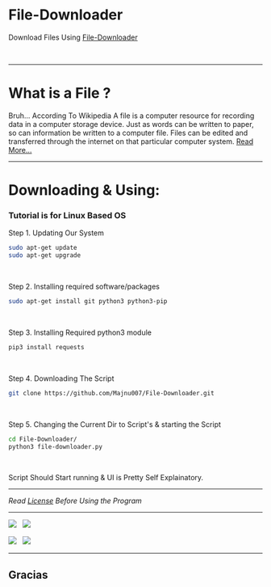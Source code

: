 # File-Downloader
Download Files Using [File-Downloader](file-downloader.py)

[<img src="https://img.shields.io/badge/Written%20in-Python%203-yellow?style=for-the-badge" alt="">](https://www.python.org) [<img src="https://img.shields.io/badge/By-Majnu007-blue?style=for-the-badge" alt="">](https://github.com/Majnu007)

---
# What is a File ?
Bruh... According To Wikipedia A file is a computer resource for recording data in a computer storage device. Just as words can be written to paper, so can information be written to a computer file. Files can be edited and transferred through the internet on that particular computer system.  [Read More...](https://en.wikipedia.org/wiki/Computer_file)

---

# Downloading & Using:
### Tutorial is for Linux Based OS

Step 1. Updating Our System
```bash
sudo apt-get update
sudo apt-get upgrade
```
<br />

Step 2. Installing required software/packages
```bash
sudo apt-get install git python3 python3-pip
```
<br />

Step 3. Installing Required python3 module
```bash
pip3 install requests
```
<br />

Step 4. Downloading The Script
```bash
git clone https://github.com/Majnu007/File-Downloader.git
```
<br />

Step 5. Changing the Current Dir to Script's & starting the Script
```bash
cd File-Downloader/
python3 file-downloader.py
```
<br />

Script Should Start running & UI is Pretty Self Explainatory.

---

*Read [License](LICENSE) Before Using the Program*

---

[<img src="https://img.shields.io/github/followers/Majnu007?label=GitHub&logo=github&style=for-the-badge">](https://github.com/MajnuBhai007) &nbsp; [<img src="https://img.shields.io/badge/Queries%20%3F-Telegram-0088cc?style=for-the-badge&logo=telegram">](https://t.me/MajnuBhai007) <br />

[<img src="https://img.shields.io/badge/Queries%20%3F-Email-00a4e4?style=for-the-badge&logo=protonmail">](mailto:majnu007@protonmail.com) &nbsp; [<img src="https://img.shields.io/badge/Visit-My%20Website-0dd3ff?style=for-the-badge">](https://Majnu007.github.io)

---

## Gracias
